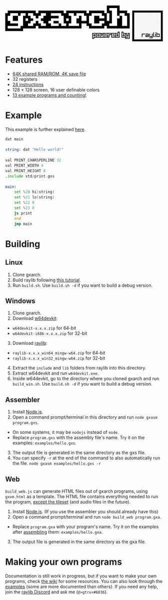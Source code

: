 ![gxarch](assets/logo.png)

# Features
* [64K shared RAM/ROM, 4K save file](https://github.com/gtrxAC/gxarch/wiki/Memory-Map)
* 32 registers
* [24 instructions](https://github.com/gtrxAC/gxarch/wiki/Instructions)
* 128 × 128 screen, 16 user definable colors
* [13 example programs and counting!](https://github.com/gtrxAC/gxarch/tree/main/examples)


# Example
This example is further explained [here](https://github.com/gtrxAC/gxarch/blob/main/examples/hello.gxs).
```asm
dat main

string: dat "Hello world!"

val PRINT_CHARSPERLINE 32
val PRINT_WIDTH 4
val PRINT_HEIGHT 8
.include std/print.gxs
						   
main:
	set %20 hi(string)
	set %21 lo(string)
	set %22 0
	set %23 0
	js print
	end
	jmp main
```


# Building

## Linux
1. Clone gxarch.
2. Build raylib following [this tutorial](https://github.com/raysan5/raylib/wiki/Working-on-GNU-Linux).
3. Run `build.sh`. Use `build.sh -d` if you want to build a debug version.

## Windows
1. Clone gxarch.
2. Download [w64devkit](https://github.com/skeeto/w64devkit/releases):
* `w64devkit-x.x.x.zip` for 64-bit
* `w64devkit-i686-x.x.x.zip` for 32-bit
3. Download [raylib](https://github.com/raysan5/raylib/releases):
* `raylib-x.x.x_win64_mingw-w64.zip` for 64-bit
* `raylib-x.x.x_win32_mingw-w64.zip` for 32-bit
4. Extract the `include` and `lib` folders from raylib into this directory.
5. Extract w64devkit and run `w64devkit.exe`.
6. Inside w64devkit, go to the directory where you cloned gxarch and run `build_win.sh`. Use `build.sh -d` if you want to build a debug version.

## Assembler
1. Install [Node.js](https://nodejs.org).
2. Open a command prompt/terminal in this directory and run `node gxasm program.gxs`.
  * On some systems, it may be `nodejs` instead of `node`.
  * Replace `program.gxs` with the assembly file's name. Try it on the examples: `examples/hello.gxs`.
3. The output file is generated in the same directory as the gxs file.
4. You can specify `-r` at the end of the command to also automatically run the file. `node gxasm examples/hello.gxs -r`

## Web
`build_web.js` can generate HTML files out of gxarch programs, using `gxvm.html` as a template. The HTML file contains everything needed to run the program, [except the tileset](https://github.com/gtrxAC/gxarch/wiki/Tilesets#default-tileset-in-gxvmhtml) (and audio files in the future).
1. Install [Node.js](https://nodejs.org). (If you use the assembler you should already have this)
2. Open a command prompt/terminal and run `node build_web program.gxa`.
  * Replace `program.gxa` with your program's name. Try it on the examples after [assembling](#assembler) them: `examples/hello.gxa`.
3. The output file is generated in the same directory as the gxa file.

# Making your own programs
Documentation is still work in progress, but if you want to make your own programs, check [the wiki](https://github.com/gtrxAC/gxarch/wiki) for some resources. You can also look through the [examples](https://github.com/gtrxAC/gxarch/tree/main/examples) (some are more documented than others). If you need any help, join the [raylib Discord](https://discord.gg/raylib) and ask me (`@>gtrx<#6036`).